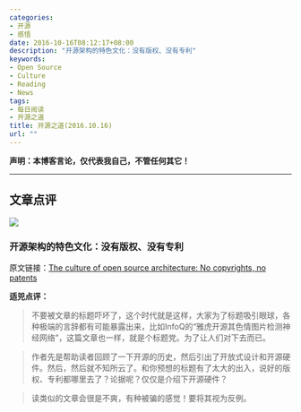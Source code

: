 ```yaml
---
categories:
- 开源
- 感悟
date: 2016-10-16T08:12:17+08:00
description: "开源架构的特色文化：没有版权、没有专利"
keywords:
- Open Source
- Culture
- Reading
- News
tags:
- 每日阅读
- 开源之道
title: 开源之道(2016.10.16)
url: ""
---
```


**声明：本博客言论，仅代表我自己，不管任何其它！**

---

## 文章点评

![](http://i2.wp.com/www.studentnewspaper.org/wp-content/uploads/2016/10/arch.jpg?zoom=2&resize=938%2C535)

### 开源架构的特色文化：没有版权、没有专利

原文链接：[The culture of open source architecture: No copyrights, no patents](http://www.studentnewspaper.org/the-culture-of-open-source-architecture-no-copyrights-no-patents/)

**适兕点评：**

> 不要被文章的标题吓坏了，这个时代就是这样，大家为了标题吸引眼球，各种极端的言辞都有可能暴露出来，比如InfoQ的“雅虎开源其色情图片检测神经网络”，这篇文章也一样，就是个标题党。为了让人们对下去而已。

> 作者先是帮助读者回顾了一下开源的历史，然后引出了开放式设计和开源硬件。然后，然后就不知所云了。和你预想的标题有了太大的出入，说好的版权、专利都哪里去了？论据呢？仅仅是介绍下开源硬件？

> 读类似的文章会很是不爽，有种被骗的感觉！要将其视为反例。